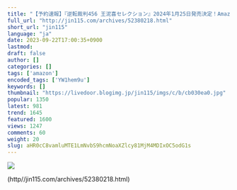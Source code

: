```yaml
---
title: "【予約速報】『逆転裁判456 王泥喜セレクション』2024年1月25日発売決定！Amazonで予約もスタート！ "
full_url: "http://jin115.com/archives/52380218.html"
short_url: "jin115"
language: "ja"
date: 2023-09-22T17:00:35+0900
lastmod: 
draft: false
author: []
categories: []
tags: ['amazon']
encoded_tags: ['YW1hem9u']
keywords: []
thumbnail: "https://livedoor.blogimg.jp/jin115/imgs/c/b/cb030ea0.jpg"
popular: 1350
latest: 981
trend: 1645
featured: 1600
views: 1247
comments: 60
weight: 20
slug: aHR0cC8vamluMTE1LmNvbS9hcmNoaXZlcy81MjM4MDIxOC5odG1s
---
```


![](https://livedoor.blogimg.jp/jin115/imgs/c/b/cb030ea0.jpg)



(http//jin115.com/archives/52380218.html)
